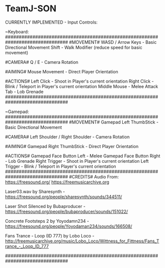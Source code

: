 # TeamJ-SON

CURRENTLY IMPLEMENTED - Input Controls:

~Keyboard:
###############################################################################
#MOVEMENT#
WASD / Arrow Keys - Basic Directional Movement
Shift - Walk Modifier (reduce speed for basic movement)

#CAMERA#
Q / E - Camera Rotation

#AIMING#
Mouse Movement - Direct Player Orientation

#ACTIONS#
Left Click - Shoot in Player's current orientation
Right Click - Blink / Teleport in Player's current orientation
Middle Mouse - Melee Attack
Tab - Lob Grenade
###############################################################################

~Gamepad:
###############################################################################
#MOVEMENT#
Gamepad Left ThumbStick - Basic Directional Movement

#CAMERA#
Left Shoulder / Right Shoulder - Camera Rotation

#AIMING#
Gamepad Right ThumbStick - Direct Player Orientation

#ACTIONS#
Gamepad Face Button Left - Melee
Gamepad Face Button Right - Lob Grenade
Right Trigger - Shoot in Player's current orientation
Left Trigger - Blink / Teleport in Player's current orientation
###############################################################################
#CREDITS#
Audio From:
https://freesound.org/
https://freemusicarchive.org

Laser03.wav by Sharesynth - https://freesound.org/people/sharesynth/sounds/344511/

Laser Shot Silenced by Bubaproducer - https://freesound.org/people/bubaproducer/sounds/151022/

Concrete Footsteps 2 by Yoyodamn234 - https://freesound.org/people/Yoyodaman234/sounds/166508/

Fans Trance - Loop (ID 777) by Lobo Loco - http://freemusicarchive.org/music/Lobo_Loco/Wittness_for_Fittness/Fans_Trance_-_Loop_ID_777

###############################################################################